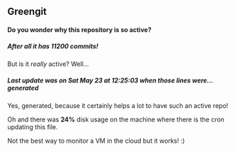 ## Greengit

#### Do you wonder why this repository is so active?

##### After all it has 11200 commits!

But is it *really* active? Well...

##### Last update was on Sat May 23 at 12:25:03 when those lines were... generated

Yes, generated, because it certainly helps a lot to have such an active repo!

Oh and there was **24%** disk usage on the machine
where there is the cron updating this file.

Not the best way to monitor a VM in the cloud but it works! :)
